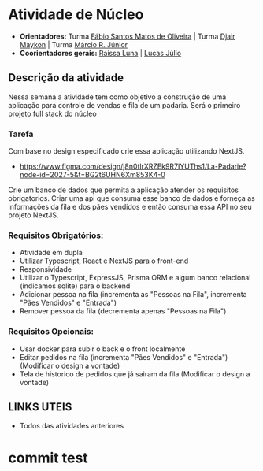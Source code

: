 # Atividade de Núcleo

- **Orientadores:** Turma  [Fábio Santos Matos de Oliveira](https://gitlab.com/Fabio-Matos1303) | Turma  [Djair Maykon](https://gitlab.com/djairmaykon) | Turma  [Márcio R. Júnior](https://gitlab.com/marciojunior2109) 
- **Coorientadores gerais:** [Raissa Luna](https://gitlab.com/raissalunana) | [Lucas Júlio](https://gitlab.com/LucasJulio)


## Descrição da atividade

Nessa semana a atividade tem como objetivo a construção de uma aplicação para controle de vendas e fila de um padaria. Será o primeiro projeto full stack do núcleo


### Tarefa

Com base no design especificado crie essa aplicação utilizando NextJS.

- https://www.figma.com/design/j8n0tlrXRZEk9R7IYUThs1/La-Padarie?node-id=2027-5&t=BG2t6UHN6Xm853K4-0

Crie um banco de dados que permita a aplicação atender os requisitos obrigatorios. Criar uma api que consuma esse banco de dados e forneça as informações da fila e dos pães vendidos e então consuma essa API no seu projeto NextJS.

### Requisitos Obrigatórios:

- Atividade em dupla
- Utilizar Typescript, React e NextJS para o front-end
- Responsividade
- Utilizar o Typescript, ExpressJS, Prisma ORM e algum banco relacional (indicamos sqlite) para o backend
- Adicionar pessoa na fila (incrementa as "Pessoas na Fila", incrementa "Pães Vendidos" e "Entrada")
- Remover pessoa da fila (decrementa apenas "Pessoas na Fila")

### Requisitos Opcionais:

- Usar docker para subir o back e o front localmente
- Editar pedidos na fila (incrementa "Pães Vendidos" e "Entrada") (Modificar o design a vontade)
- Tela de historico de pedidos que já sairam da fila (Modificar o design a vontade)

## LINKS UTEIS

- Todos das atividades anteriores

# commit test
